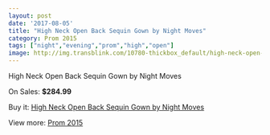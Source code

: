 ```yaml
---
layout: post
date: '2017-08-05'
title: "High Neck Open Back Sequin Gown by Night Moves"
category: Prom 2015
tags: ["night","evening","prom","high","open"]
image: http://img.transblink.com/10780-thickbox_default/high-neck-open-back-sequin-gown-by-night-moves.jpg
---
```

High Neck Open Back Sequin Gown by Night Moves

On Sales: **$284.99**
<a href="https://www.transblink.com/en/prom-2015/3506-high-neck-open-back-sequin-gown-by-night-moves.html"><amp-img layout="responsive" width="600" height="600" src="//img.transblink.com/10780-thickbox_default/high-neck-open-back-sequin-gown-by-night-moves.jpg" alt="High Neck Open Back Sequin Gown by Night Moves 0" /></a>
<a href="https://www.transblink.com/en/prom-2015/3506-high-neck-open-back-sequin-gown-by-night-moves.html"><amp-img layout="responsive" width="600" height="600" src="//img.transblink.com/10783-thickbox_default/high-neck-open-back-sequin-gown-by-night-moves.jpg" alt="High Neck Open Back Sequin Gown by Night Moves 1" /></a>
<a href="https://www.transblink.com/en/prom-2015/3506-high-neck-open-back-sequin-gown-by-night-moves.html"><amp-img layout="responsive" width="600" height="600" src="//img.transblink.com/10782-thickbox_default/high-neck-open-back-sequin-gown-by-night-moves.jpg" alt="High Neck Open Back Sequin Gown by Night Moves 2" /></a>
<a href="https://www.transblink.com/en/prom-2015/3506-high-neck-open-back-sequin-gown-by-night-moves.html"><amp-img layout="responsive" width="600" height="600" src="//img.transblink.com/10781-thickbox_default/high-neck-open-back-sequin-gown-by-night-moves.jpg" alt="High Neck Open Back Sequin Gown by Night Moves 3" /></a>

Buy it: [High Neck Open Back Sequin Gown by Night Moves](https://www.transblink.com/en/prom-2015/3506-high-neck-open-back-sequin-gown-by-night-moves.html "High Neck Open Back Sequin Gown by Night Moves")

View more: [Prom 2015](https://www.transblink.com/en/10-prom-2015 "Prom 2015")